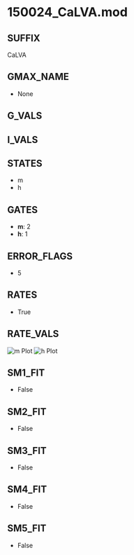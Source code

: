# 150024_CaLVA.mod

## SUFFIX

CaLVA

## GMAX_NAME

- None

## G_VALS


## I_VALS


## STATES

- m
- h

## GATES

- **m**: 2
- **h**: 1

## ERROR_FLAGS

- 5

## RATES

- True

## RATE_VALS

![m Plot](/Users/pbozelos/Dropbox/icg-Chai-Panos/supermodels/output_markdown_files/Ca/150024_CaLVA.mod/images/m.png)
![h Plot](/Users/pbozelos/Dropbox/icg-Chai-Panos/supermodels/output_markdown_files/Ca/150024_CaLVA.mod/images/h.png)

## SM1_FIT

- False

## SM2_FIT

- False

## SM3_FIT

- False

## SM4_FIT

- False

## SM5_FIT

- False

